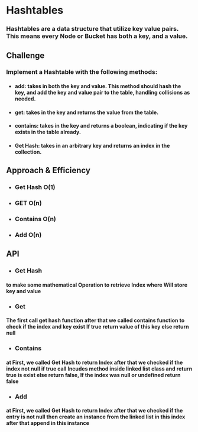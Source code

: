 # Hashtables
### Hashtables are a data structure that utilize key value pairs. This means every Node or Bucket has both a key, and a value.

## Challenge
### Implement a Hashtable with the following methods:

- #### add: takes in both the key and value. This method should hash the key, and add the key and value pair to the table, handling collisions as needed.
- #### get: takes in the key and returns the value from the table.
- #### contains: takes in the key and returns a boolean, indicating if the key exists in the table already.
- #### Get Hash: takes in an arbitrary key and returns an index in the collection.
## Approach & Efficiency
- ### Get Hash O(1)
- ### GET O(n)
- ### Contains O(n)
- ### Add  O(n)

## API

- ### Get Hash 
#### to make some mathematical Operation to retrieve Index where Will store key and value

- ### Get
####  The first call get hash function after that we called contains function  to check if the index and key exist If true return value of this key else return null

- ### Contains
#### at First, we called Get Hash to return Index after that we checked if the index not null if true call Incudes method inside linked list class and return true is exist else return false, If the index was null  or undefined return false

- ### Add 

#### at First, we called Get Hash to return Index after that we checked if the entry is not null then create an instance from the linked list in this index after that append in this instance
